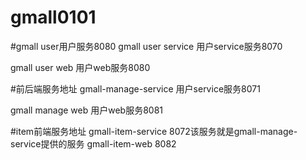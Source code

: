 # gmall0101

#gmall user用户服务8080
gmall user service 用户service服务8070

gmall user web 用户web服务8080


#前后端服务地址
gmall-manage-service 用户service服务8071

gmall manage web 用户web服务8081

#item前端服务地址
gmall-item-service  8072该服务就是gmall-manage-service提供的服务
gmall-item-web 8082
